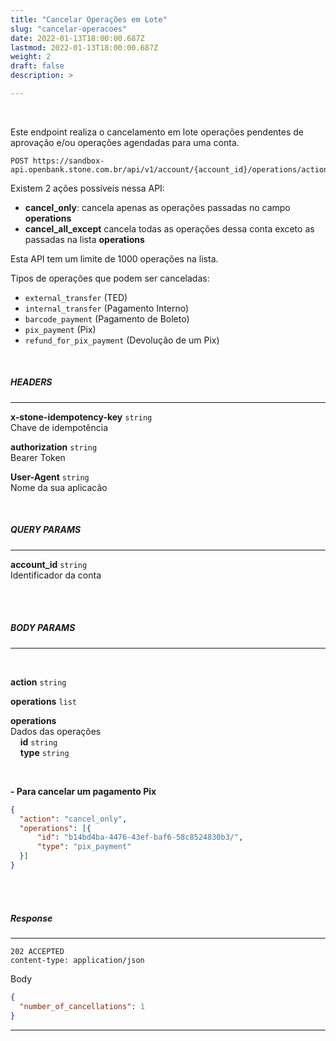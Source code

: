 ```yaml
---
title: "Cancelar Operações em Lote"
slug: "cancelar-operacoes"
date: 2022-01-13T18:00:00.687Z
lastmod: 2022-01-13T18:00:00.687Z
weight: 2
draft: false
description: >

---
```

<br>

Este endpoint realiza o cancelamento em lote operações pendentes de aprovação e/ou operações agendadas para uma conta.

```
POST https://sandbox-api.openbank.stone.com.br/api/v1/account/{account_id}/operations/actions/cancel
```

Existem 2 ações possíveis nessa API:
* **cancel_only**: cancela apenas as operações passadas no campo **operations**
* **cancel_all_except** cancela todas as operações dessa conta exceto as passadas na lista **operations**

Esta API tem um limite de 1000 operações na lista.

Tipos de operações que podem ser canceladas:

- `external_transfer` (TED)
- `internal_transfer` (Pagamento Interno)
- `barcode_payment` (Pagamento de Boleto)
- `pix_payment` (Pix)
- `refund_for_pix_payment` (Devolução de um Pix)

<br>

##### **HEADERS**
---

**x-stone-idempotency-key** `string`
<br>Chave de idempotência

**authorization** `string`
<br> Bearer Token

**User-Agent** `string`
<br>Nome da sua aplicacão

<br>

##### **QUERY PARAMS**
---

**account_id** `string`
<br> Identificador da conta
<br> <br> 

<br>

##### **BODY PARAMS**
---
<br>

**action** `string`

**operations** `list`

**operations** <br>Dados das operações
  <br>&nbsp;&nbsp;&nbsp;&nbsp;**id** `string`
  <br>&nbsp;&nbsp;&nbsp;&nbsp;**type** `string`


<br>

**- Para cancelar um pagamento Pix**

```json
{
  "action": "cancel_only",
  "operations": [{
      "id": "b14bd4ba-4476-43ef-baf6-58c8524830b3/",
      "type": "pix_payment"
  }]   
}

```

<br> <br> 
##### **Response**
---

```
202 ACCEPTED
content-type: application/json
```

Body
```json
{
  "number_of_cancellations": 1
}
```

---
